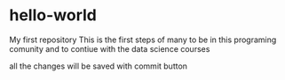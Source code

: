 # hello-world
My first repository
This is the first steps of many to be in this programing comunity and to contiue with the data science courses 

all the changes will be saved with commit button 
